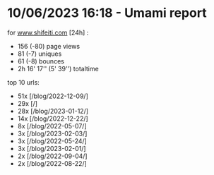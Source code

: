 # 10/06/2023 16:18 - Umami report
for www.shifeiti.com [24h] :

 - 156 (-80) page views
 - 81 (-7) uniques
 - 61 (-8) bounces
 - 2h 16' 17'' (5' 39'') totaltime


top 10 urls:
 - 51x [/blog/2022-12-09/]
 - 29x [/]
 - 28x [/blog/2023-01-12/]
 - 14x [/blog/2022-12-22/]
 - 8x [/blog/2022-05-07/]
 - 3x [/blog/2023-02-03/]
 - 3x [/blog/2022-05-24/]
 - 3x [/blog/2023-02-01/]
 - 2x [/blog/2022-09-04/]
 - 2x [/blog/2022-08-22/]


